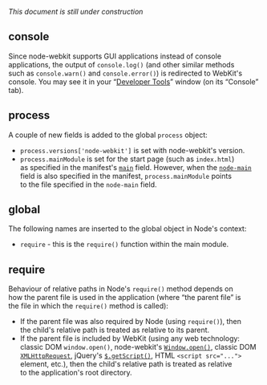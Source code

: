 _This document is still under construction_

## console
Since node-webkit supports GUI applications instead of console applications, the output of `console.log()` (and other similar methods such as `console.warn()` and `console.error()`) is redirected to WebKit's console. You may see it in your “[Developer Tools](Debugging-with-devtools)” window (on its “Console” tab).

## process
A couple of new fields is added to the global `process` object:
* `process.versions['node-webkit']` is set with node-webkit's version.
* `process.mainModule` is set for the start page (such as `index.html`) as specified in the manifest's [`main`](Manifest-format#main) field. However, when the [`node-main`](Manifest-format#node-main) field is also specified in the manifest, `process.mainModule` points to the file specified in the `node-main` field.

## global
The following names are inserted to the global object in Node's context:
* `require` - this is the `require()` function within the main module.

## require
Behaviour of relative paths in Node's `require()` method depends on how the parent file is used in the application (where “the parent file” is the file in which the `require()` method is called):
* If the parent file was also required by Node (using `require()`), then the child's relative path is treated as relative to its parent.
* If the parent file is included by WebKit (using any web technology: classic DOM `window.open()`, node-webkit's [`Window.open()`](Window#openurl-options), classic DOM [`XMLHttpRequest`](https://developer.mozilla.org/en/docs/DOM/XMLHttpRequest), jQuery's [`$.getScript()`](http://api.jquery.com/jQuery.getScript/), HTML `<script src="...">` element, etc.), then the child's relative path is treated as relative to the application's root directory.